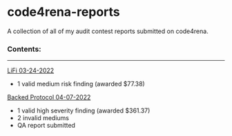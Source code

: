 # code4rena-reports

A collection of all of my audit contest reports submitted on code4rena.

### Contents:
---
[LiFi 03-24-2022](/reports/Lifi.md)
- 1 valid medium risk finding (awarded $77.38)

[Backed Protocol 04-07-2022](/reports/Backed.md)
- 1 valid high severity finding (awarded $361.37)
- 2 invalid mediums
- QA report submitted



